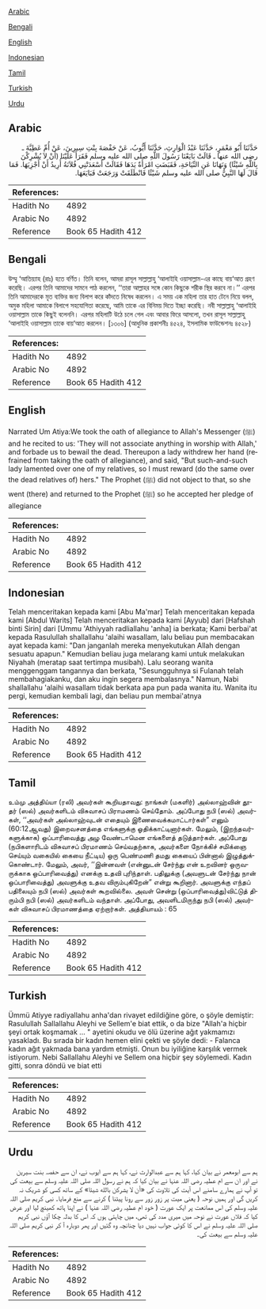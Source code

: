 [Arabic](#arabic)

[Bengali](#bengali)

[English](#english)

[Indonesian](#indonesian)

[Tamil](#tamil)

[Turkish](#turkish)

[Urdu](#urdu)

## Arabic


<div dir="rtl" lang="ar" style={{fontSize:'larger',backgroundColor:'#f8f9fa',padding:20}}>
حَدَّثَنَا أَبُو مَعْمَرٍ، حَدَّثَنَا عَبْدُ الْوَارِثِ، حَدَّثَنَا أَيُّوبُ، عَنْ حَفْصَةَ بِنْتِ سِيرِينَ، عَنْ أُمِّ عَطِيَّةَ ـ رضى الله عنها ـ قَالَتْ بَايَعْنَا رَسُولَ اللَّهِ صلى الله عليه وسلم فَقَرَأَ عَلَيْنَا ‏(‏أَنْ لاَ يُشْرِكْنَ بِاللَّهِ شَيْئًا‏)‏ وَنَهَانَا عَنِ النِّيَاحَةِ، فَقَبَضَتِ امْرَأَةٌ يَدَهَا فَقَالَتْ أَسْعَدَتْنِي فُلاَنَةُ أُرِيدُ أَنْ أَجْزِيَهَا‏.‏ فَمَا قَالَ لَهَا النَّبِيُّ صلى الله عليه وسلم شَيْئًا فَانْطَلَقَتْ وَرَجَعَتْ فَبَايَعَهَا‏.‏
</div>
<div style={{backgroundColor:'#f8f9fa',padding:20, marginBottom: 10}}><table> <thead> <tr> <th>References:</th> <th></th> </tr> </thead> <tbody><tr><td>Hadith No</td><td>4892</td></tr><tr><td>Arabic No</td><td>4892</td></tr><tr><td>Reference</td><td>Book 65 Hadith 412</td></tr></tbody></table></div>

## Bengali


<div dir="ltr" lang="bn" style={{fontSize:'larger',backgroundColor:'#f8f9fa',padding:20}}>
উম্মু ‘আতিয়্যাহ (রাঃ) হতে বর্ণিত। তিনি বলেন, আমরা রাসূল সাল্লাল্লাহু ‘আলাইহি ওয়াসাল্লাম-এর কাছে বায়‘আত গ্রহণ করেছি। এরপর তিনি আমাদের সামনে পাঠ করলেন, ‘‘তারা আল্লাহর সঙ্গে কোন কিছুকে শরীক স্থির করবে না।’’ এরপর তিনি আমাদেরকে মৃত ব্যক্তির জন্য বিলাপ করে কাঁদতে নিষেধ করলেন। এ সময় এক মহিলা তার হাত টেনে নিয়ে বলল, অমুক মহিলা আমাকে বিলাপে সহযোগিতা করেছে, আমি তাকে এর বিনিময় দিতে ইচ্ছা করেছি। নবী সাল্লাল্লাহু ‘আলাইহি ওয়াসাল্লাম তাকে কিছুই বলেননি। এরপর মহিলাটি উঠে চলে গেল এবং আবার ফিরে আসলো, তখন রাসূল সাল্লাল্লাহু ‘আলাইহি ওয়াসাল্লাম তাকে বায়‘আত করলেন। [১৩০৬] (আধুনিক প্রকাশনীঃ ৪৫২৪, ইসলামিক ফাউন্ডেশনঃ ৪৫২৮)
</div>
<div style={{backgroundColor:'#f8f9fa',padding:20, marginBottom: 10}}><table> <thead> <tr> <th>References:</th> <th></th> </tr> </thead> <tbody><tr><td>Hadith No</td><td>4892</td></tr><tr><td>Arabic No</td><td>4892</td></tr><tr><td>Reference</td><td>Book 65 Hadith 412</td></tr></tbody></table></div>

## English


<div dir="ltr" lang="en" style={{fontSize:'larger',backgroundColor:'#f8f9fa',padding:20}}>
Narrated Um Atiya:We took the oath of allegiance to Allah's Messenger (ﷺ) and he recited to us: 'They will not associate anything in worship with Allah,' and forbade us to bewail the dead. Thereupon a lady withdrew her hand (refrained from taking the oath of allegiance), and said, "But such-and-such lady lamented over one of my relatives, so I must reward (do the same over the dead relatives of) hers." The Prophet (ﷺ) did not object to that, so she went (there) and returned to the Prophet (ﷺ) so he accepted her pledge of allegiance
</div>
<div style={{backgroundColor:'#f8f9fa',padding:20, marginBottom: 10}}><table> <thead> <tr> <th>References:</th> <th></th> </tr> </thead> <tbody><tr><td>Hadith No</td><td>4892</td></tr><tr><td>Arabic No</td><td>4892</td></tr><tr><td>Reference</td><td>Book 65 Hadith 412</td></tr></tbody></table></div>

## Indonesian


<div dir="ltr" lang="id" style={{fontSize:'larger',backgroundColor:'#f8f9fa',padding:20}}>
Telah menceritakan kepada kami [Abu Ma'mar] Telah menceritakan kepada kami [Abdul Warits] Telah menceritakan kepada kami [Ayyub] dari [Hafshah binti Sirin] dari [Ummu 'Athiyyah radliallahu 'anha] ia berkata; Kami berbai'at kepada Rasulullah shallallahu 'alaihi wasallam, lalu beliau pun membacakan ayat kepada kami: "Dan janganlah mereka menyekutukan Allah dengan sesuatu apapun." Kemudian beliau juga melarang kami untuk melakukan Niyahah (meratap saat tertimpa musibah). Lalu seorang wanita menggenggam tangannya dan berkata, "Sesungguhnya si Fulanah telah membahagiakanku, dan aku ingin segera membalasnya." Namun, Nabi shallallahu 'alaihi wasallam tidak berkata apa pun pada wanita itu. Wanita itu pergi, kemudian kembali lagi, dan beliau pun membai'atnya
</div>
<div style={{backgroundColor:'#f8f9fa',padding:20, marginBottom: 10}}><table> <thead> <tr> <th>References:</th> <th></th> </tr> </thead> <tbody><tr><td>Hadith No</td><td>4892</td></tr><tr><td>Arabic No</td><td>4892</td></tr><tr><td>Reference</td><td>Book 65 Hadith 412</td></tr></tbody></table></div>

## Tamil


<div dir="ltr" lang="ta" style={{fontSize:'larger',backgroundColor:'#f8f9fa',padding:20}}>
உம்மு அத்திய்யா (ரலி) அவர்கள் கூறியதாவது: நாங்கள் (மகளிர்) அல்லாஹ்வின் தூதர் (ஸல்) அவர்களிடம் விசுவாசப் பிராமணம் செய்தோம். அப்போது நபி (ஸல்) அவர்கள், ‘‘அவர்கள் அல்லாஹ்வுடன் எதையும் இணைவைக்கமாட்டார்கள்” எனும் (60:12ஆவது) இறைவசனத்தை எங்களுக்கு ஓதிக்காட்டினார்கள். மேலும், (இறந்தவர்களுக்காக) ஒப்பாரிவைத்து அழ வேண்டாமென எங்களைத் தடுத்தார்கள். அப்போது (நபிகளாரிடம் விசுவாசப் பிரமாணம் செய்வதற்காக, அவர்களை நோக்கிச் சமிக்ஞை செய்யும் வகையில் கையை நீட்டிய) ஒரு பெண்மணி தமது கையைப் பின்னால் இழுத்துக்கொண்டார். மேலும், அவர், ‘‘இன்னவள் (என்னுடன் சேர்ந்து என் உறவினர் ஒருவருக்காக ஒப்பாரிவைத்து) எனக்கு உதவி புரிந்தாள். பதிலுக்கு (அவளுடன் சேர்ந்து நான் ஒப்பாரிவைத்து) அவளுக்கு உதவ விரும்புகிறேன்” என்று கூறினார். அவளுக்கு எந்தப் பதிலையும் நபி (ஸல்) அவர்கள் கூறவில்லை. அவள் சென்று (ஒப்பாரிவைத்து)விட்டுத் திரும்பி நபி (ஸல்) அவர்களிடம் வந்தாள். அப்போது, அவளிடமிருந்து நபி (ஸல்) அவர்கள் விசுவாசப் பிரமாணத்தை ஏற்றார்கள். அத்தியாயம் : 65
</div>
<div style={{backgroundColor:'#f8f9fa',padding:20, marginBottom: 10}}><table> <thead> <tr> <th>References:</th> <th></th> </tr> </thead> <tbody><tr><td>Hadith No</td><td>4892</td></tr><tr><td>Arabic No</td><td>4892</td></tr><tr><td>Reference</td><td>Book 65 Hadith 412</td></tr></tbody></table></div>

## Turkish


<div dir="ltr" lang="tr" style={{fontSize:'larger',backgroundColor:'#f8f9fa',padding:20}}>
Ümmü Atiyye radiyallahu anha'dan rivayet edildiğine göre, o şöyle demiştir: Rasulullah Sallallahu Aleyhi ve Sellem'e biat ettik, o da bize "Allah'a hiçbir şeyi ortak koşmamak ... " ayetini okudu ve ölü üzerine ağıt yakmamızı yasakladı. Bu sırada bir kadın hemen elini çekti ve şöyle dedi: - Falanca kadın ağıt yakmada bana yardım etmişti. Onun bu iyiliğine karşılık vermek istiyorum. Nebi Sallallahu Aleyhi ve Sellem ona hiçbir şey söylemedi. Kadın gitti, sonra döndü ve biat etti
</div>
<div style={{backgroundColor:'#f8f9fa',padding:20, marginBottom: 10}}><table> <thead> <tr> <th>References:</th> <th></th> </tr> </thead> <tbody><tr><td>Hadith No</td><td>4892</td></tr><tr><td>Arabic No</td><td>4892</td></tr><tr><td>Reference</td><td>Book 65 Hadith 412</td></tr></tbody></table></div>

## Urdu


<div dir="rtl" lang="ur" style={{fontSize:'larger',backgroundColor:'#f8f9fa',padding:20}}>
ہم سے ابومعمر نے بیان کیا، کہا ہم سے عبدالوارث نے، کہا ہم سے ایوب نے، ان سے حفصہ بنت سیرین نے اور ان سے ام عطیہ رضی اللہ عنہا نے بیان کیا کہ ہم نے رسول اللہ صلی اللہ علیہ وسلم سے بیعت کی تو آپ نے ہمارے سامنے اس آیت کی تلاوت کی «أن لا يشركن بالله شيئا‏» کے ساتھ کسی کو شریک نہ کریں گی اور ہمیں نوحہ ( یعنی میت پر زور زور سے رونا پیٹنا ) کرنے سے منع فرمایا۔ نبی کریم صلی اللہ علیہ وسلم کی اس ممانعت پر ایک عورت ( خود ام عطیہ رضی اللہ عنہا ) نے اپنا ہاتھ کھینچ لیا اور عرض کیا کہ فلاں عورت نے نوحہ میں میری مدد کی تھی، میں چاہتی ہوں کہ اس کا بدلہ چکا آؤں نبی کریم صلی اللہ علیہ وسلم نے اس کا کوئی جواب نہیں دیا چنانچہ وہ گئیں اور پھر دوبارہ آ کر نبی کریم صلی اللہ علیہ وسلم سے بیعت کی۔
</div>
<div style={{backgroundColor:'#f8f9fa',padding:20, marginBottom: 10}}><table> <thead> <tr> <th>References:</th> <th></th> </tr> </thead> <tbody><tr><td>Hadith No</td><td>4892</td></tr><tr><td>Arabic No</td><td>4892</td></tr><tr><td>Reference</td><td>Book 65 Hadith 412</td></tr></tbody></table></div>